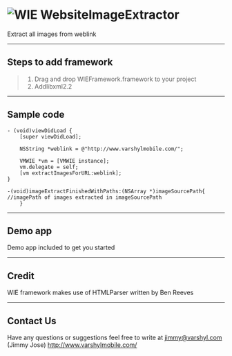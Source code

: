 ![WIE][1] WebsiteImageExtractor
=====================

Extract all images from weblink


----------

Steps to add framework
---------

> 1) Drag and drop WIEFramework.framework to your project 
> 2) Addlibxml2.2


----------

Sample code
---------
    - (void)viewDidLoad {
		[super viewDidLoad];

		NSString *weblink = @"http://www.varshylmobile.com/";

		VMWIE *vm = [VMWIE instance];
		vm.delegate = self;
		[vm extractImagesForURL:weblink];
	}

    -(void)imageExtractFinishedWithPaths:(NSArray *)imageSourcePath{
    //imagePath of images extracted in imageSourcePath
        }

----------

Demo app
---------

Demo app included to get you started

----------


Credit
---------------

WIE framework makes use of HTMLParser written by Ben Reeves


----------


Contact Us
---------------

Have any questions or suggestions feel free to write at jimmy@varshyl.com (Jimmy Jose)
http://www.varshylmobile.com/


  [1]: http://i57.tinypic.com/k19evq.png

